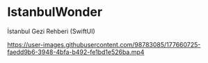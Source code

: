 # IstanbulWonder
İstanbul Gezi Rehberi (SwiftUI)


https://user-images.githubusercontent.com/98783085/177660725-faedd9b6-3948-4bfa-b492-fe1bd1e526ba.mp4

